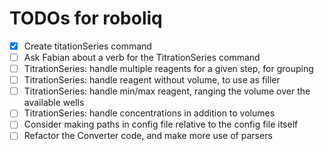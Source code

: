 # TODOs for roboliq

- [x] Create titationSeries command
- [ ] Ask Fabian about a verb for the TitrationSeries command
- [ ] TitrationSeries: handle multiple reagents for a given step, for grouping
- [ ] TitrationSeries: handle reagent without volume, to use as filler
- [ ] TitrationSeries: handle min/max reagent, ranging the volume over the available wells
- [ ] TitrationSeries: handle concentrations in addition to volumes
- [ ] Consider making paths in config file relative to the config file itself
- [ ] Refactor the Converter code, and make more use of parsers
